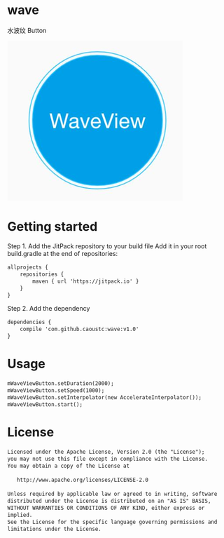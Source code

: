 # wave
水波纹 Button

![WaveView](wave.jpg)

# Getting started

Step 1. Add the JitPack repository to your build file
Add it in your root build.gradle at the end of repositories:
```
allprojects {
	repositories {
		maven { url 'https://jitpack.io' }
	}
}
```
Step 2. Add the dependency
```
dependencies {
	compile 'com.github.caoustc:wave:v1.0'
}
```
    
# Usage
```
mWaveViewButton.setDuration(2000);
mWaveViewButton.setSpeed(1000);
mWaveViewButton.setInterpolator(new AccelerateInterpolator());
mWaveViewButton.start();
```
    
# License
```
Licensed under the Apache License, Version 2.0 (the "License");
you may not use this file except in compliance with the License.
You may obtain a copy of the License at

   http://www.apache.org/licenses/LICENSE-2.0

Unless required by applicable law or agreed to in writing, software
distributed under the License is distributed on an "AS IS" BASIS,
WITHOUT WARRANTIES OR CONDITIONS OF ANY KIND, either express or implied.
See the License for the specific language governing permissions and
limitations under the License.
```

